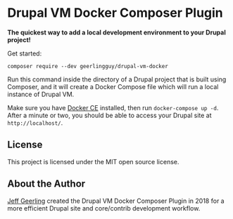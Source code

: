 # Drupal VM Docker Composer Plugin

**The quickest way to add a local development environment to your Drupal project!**

Get started:

    composer require --dev geerlingguy/drupal-vm-docker

Run this command inside the directory of a Drupal project that is built using Composer, and it will create a Docker Compose file which will run a local instance of Drupal VM.

Make sure you have [Docker CE](https://store.docker.com/search?type=edition&offering=community) installed, then run `docker-compose up -d`. After a minute or two, you should be able to access your Drupal site at `http://localhost/`.

## License

This project is licensed under the MIT open source license.

## About the Author

[Jeff Geerling](https://www.jeffgeerling.com/) created the Drupal VM Docker Composer Plugin in 2018 for a more efficient Drupal site and core/contrib development workflow.
